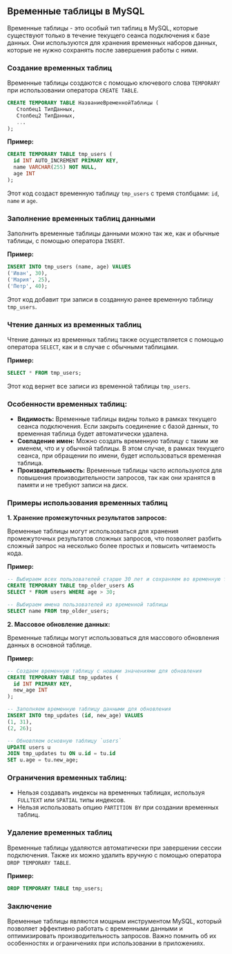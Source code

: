 ## Временные таблицы в MySQL

Временные таблицы - это особый тип таблиц в MySQL, которые существуют только в течение текущего сеанса подключения к базе данных. Они используются для хранения временных наборов данных, которые не нужно сохранять после завершения работы с ними. 

### Создание временных таблиц

Временные таблицы создаются с помощью ключевого слова `TEMPORARY` при использовании оператора `CREATE TABLE`. 

```sql
CREATE TEMPORARY TABLE НазваниеВременнойТаблицы (
   Столбец1 ТипДанных,
   Столбец2 ТипДанных,
   ...
);
```

**Пример:**

```sql
CREATE TEMPORARY TABLE tmp_users (
  id INT AUTO_INCREMENT PRIMARY KEY,
  name VARCHAR(255) NOT NULL,
  age INT
);
```
Этот код создаст временную таблицу `tmp_users` с тремя столбцами: `id`, `name` и `age`.

### Заполнение временных таблиц данными

Заполнить временные таблицы данными можно так же, как и обычные таблицы, с помощью оператора `INSERT`.

**Пример:**

```sql
INSERT INTO tmp_users (name, age) VALUES 
('Иван', 30),
('Мария', 25),
('Петр', 40);
```

Этот код добавит три записи в созданную ранее временную таблицу `tmp_users`.

### Чтение данных из временных таблиц

Чтение данных из временных таблиц также осуществляется с помощью оператора `SELECT`, как и в случае с обычными таблицами.

**Пример:**

```sql
SELECT * FROM tmp_users;
```

Этот код вернет все записи из временной таблицы `tmp_users`.

### Особенности временных таблиц:

* **Видимость:** Временные таблицы видны только в рамках текущего сеанса подключения. Если закрыть соединение с базой данных, то временная таблица будет автоматически удалена.
* **Совпадение имен:**  Можно создать временную таблицу с таким же именем, что и у обычной таблицы. В этом случае, в рамках текущего сеанса, при обращении по имени, будет использоваться временная таблица.
* **Производительность:** Временные таблицы часто используются для повышения производительности запросов, так как они хранятся в памяти и не требуют записи на диск.

### Примеры использования временных таблиц

**1. Хранение промежуточных результатов запросов:**

Временные таблицы могут использоваться для хранения промежуточных результатов сложных запросов, что позволяет разбить сложный запрос на несколько более простых и повысить читаемость кода.

**Пример:**

```sql
-- Выбираем всех пользователей старше 30 лет и сохраняем во временную таблицу
CREATE TEMPORARY TABLE tmp_older_users AS
SELECT * FROM users WHERE age > 30;

-- Выбираем имена пользователей из временной таблицы
SELECT name FROM tmp_older_users;
```

**2. Массовое обновление данных:**

Временные таблицы могут использоваться для массового обновления данных в основной таблице.

**Пример:**

```sql
-- Создаем временную таблицу с новыми значениями для обновления
CREATE TEMPORARY TABLE tmp_updates (
  id INT PRIMARY KEY,
  new_age INT
);

-- Заполняем временную таблицу данными для обновления
INSERT INTO tmp_updates (id, new_age) VALUES 
(1, 31),
(2, 26);

-- Обновляем основную таблицу `users`
UPDATE users u
JOIN tmp_updates tu ON u.id = tu.id
SET u.age = tu.new_age;
```

### Ограничения временных таблиц:

* Нельзя создавать индексы на временных таблицах, используя `FULLTEXT` или `SPATIAL` типы индексов.
* Нельзя использовать опцию `PARTITION BY` при создании временных таблиц.

### Удаление временных таблиц

Временные таблицы удаляются автоматически при завершении сессии подключения. Также их можно удалить вручную с помощью оператора `DROP TEMPORARY TABLE`.

**Пример:**

```sql
DROP TEMPORARY TABLE tmp_users;
```

### Заключение

Временные таблицы являются мощным инструментом MySQL, который позволяет эффективно работать с временными данными и оптимизировать производительность запросов. Важно помнить об их особенностях и ограничениях при использовании в приложениях. 
